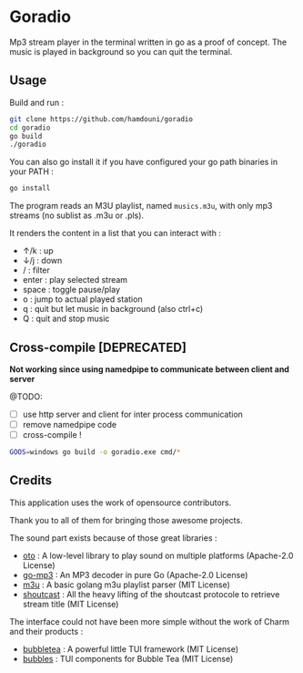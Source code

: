 # Goradio

Mp3 stream player in the terminal written in go as a proof of concept.
The music is played in background so you can quit the terminal.

## Usage

Build and run :
```sh
git clone https://github.com/hamdouni/goradio
cd goradio
go build 
./goradio
```

You can also go install it if you have configured your go path binaries in your PATH :
```sh
go install
```

The program reads an M3U playlist, named `musics.m3u`, with only mp3 streams (no sublist as .m3u or .pls). 

It renders the content in a list that you can interact with :

- ↑/k   : up 
- ↓/j   : down 
- /     : filter
- enter : play selected stream
- space : toggle pause/play
- o     : jump to actual played station
- q     : quit but let music in background (also ctrl+c)
- Q     : quit and stop music

## Cross-compile [DEPRECATED]

**Not working since using namedpipe to communicate between client and server**

@TODO:
- [ ] use http server and client for inter process communication
- [ ] remove namedpipe code
- [ ] cross-compile !

```sh
GOOS=windows go build -o goradio.exe cmd/*
```

## Credits

This application uses the work of opensource contributors. 

Thank you to all of them for bringing those awesome projects.

The sound part exists because of those great libraries :

* [oto](https://github.com/hajimehoshi/oto) : A low-level library to play sound on multiple platforms (Apache-2.0 License)
* [go-mp3](https://github.com/hajimehoshi/go-mp3) : An MP3 decoder in pure Go (Apache-2.0 License)
* [m3u](https://github.com/jamesnetherton/m3u) : A basic golang m3u playlist parser  (MIT License) 
* [shoutcast](github.com/romantomjak/shoutcast) : All the heavy lifting of the shoutcast protocole to retrieve stream title (MIT License)

The interface could not have been more simple without the work of Charm and their products :

* [bubbletea](https://github.com/charmbracelet/bubbletea) : A powerful little TUI framework (MIT License) 
* [bubbles](https://github.com/charmbracelet/bubbles) : TUI components for Bubble Tea (MIT License) 
